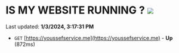 # IS MY WEBSITE RUNNING ? [![](https://img.shields.io/static/v1?label=Sponsor&message=%E2%9D%A4&logo=GitHub&color=%23fe8e86)](https://github.com/sponsors/<username>)

Last updated: **1/3/2024, 3:17:31 PM**

- `GET` [https://youssefservice.me](https://youssefservice.me) - **Up** (872ms)
